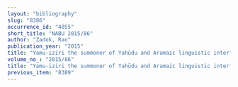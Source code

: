 ```yaml
---
layout: "bibliography"
slug: "8386"
occurrence_id: "4055"
short_title: "NABU 2015/86"
author: "Zadok, Ran"
publication_year: "2015"
title: "Yamu-iziri the summoner of Yahūdu and Aramaic linguistic interference"
volume_no_: "2015/86"
title: "Yamu-iziri the summoner of Yahūdu and Aramaic linguistic interference"
previous_item: "8389"
---
```

